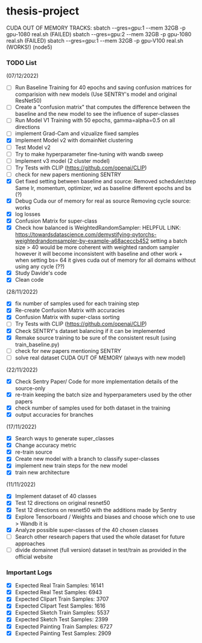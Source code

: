 # thesis-project

CUDA OUT OF MEMORY TRACKS: 
sbatch --gres=gpu:1 --mem 32GB -p gpu-1080 real.sh (FAILED)
sbatch --gres=gpu:2 --mem 32GB -p gpu-1080 real.sh (FAILED)
sbatch --gres=gpu:1 --mem 32GB -p gpu-V100 real.sh (WORKS!) (node5)

### TODO List
(07/12/2022)
- [ ] Run Baseline Training for 40 epochs and saving confusion matrices for comparision with new models (Use SENTRY's model and original ResNet50)
- [ ] Create a "confusion matrix" that computes the difference between the baseline and the new model to see the influence of super-classes
- [ ] Run Model V1 Training with 50 epochs, gamma=alpha=0.5 on all directions 
- [ ] implement Grad-Cam and vizualize fixed samples
- [x] Implement Model v2 with domainNet clustering 
- [ ] Test Model v2 
- [ ] Try to make hyperparameter fine-tuning with wandb sweep
- [ ] Implement v3 model (2 cluster model)
- [ ] Try Tests with CLIP (https://github.com/openai/CLIP)
- [ ] check for new papers mentioning SENTRY
- [x] Get fixed setting between baseline and source: 
        Removed scheduler/step
        Same lr, momentum, optimizer, wd as baseline 
        different epochs and bs (?)
- [x] Debug Cuda our of memory for real as source
        Removing cycle source: works
- [x] log losses
- [x] Confusion Matrix for super-class
- [x] Check how balanced is WeightedRandomSampler:
        HELPFUL LINK: https://towardsdatascience.com/demystifying-pytorchs-weightedrandomsampler-by-example-a68aceccb452
        setting a batch size > 40 would be more coherent with weighted random sampler however it will become inconsistent with baseline and other work + when setting bs= 64 it gives cuda out of memory for all domains without using any cycle (??)
- [x] Study Davide's code
- [x] Clean code 

(28/11/2022)
- [x] fix number of samples used for each training step
- [x] Re-create Confusion Matrix with accuracies 
- [x] Confusion Matrix with super-class sorting
- [ ] Try Tests with CLIP (https://github.com/openai/CLIP)
- [x] Check SENTRY's dataset balancing if it can be implemented
- [x] Remake source training to be sure of the consistent result (using train_baseline.py)
- [ ] check for new papers mentioning SENTRY
- [ ] solve real dataset CUDA OUT OF MEMORY (always with new model)

(22/11/2022)
- [x] Check Sentry Paper/ Code for more implementation details of the source-only
- [x] re-train keeping the batch size and hyperparameters used by the other papers 
- [x] check number of samples used for both dataset in the training
- [x] output accuracies for branches

(17/11/2022)
- [x] Search ways to generate super_classes
- [x] Change accuracy metric  
- [x] re-train source
- [x] Create new model with a branch to classify super-classes
- [x] implement new train steps for the new model
- [x] train new architecture

(11/11/2022)
- [x] Implement dataset of 40 classes
- [x] Test 12 directions on original resnet50 
- [x] Test 12 directions on resnet50 with the additions made by Sentry
- [x] Explore Tensorboard / Weights and biases and choose which one to use > Wandb it is
- [x] Analyze possible super-classes of the 40 chosen classes
- [ ] Search other research papers that used the whole dataset for future approaches
- [ ] divide domainnet (full version) dataset in test/train as provided in the official website

### Important Logs

- [x] Expected Real Train Samples: 16141
- [x] Expected Real Test Samples: 6943
- [x] Expected Clipart Train Samples: 3707
- [x] Expected Clipart Test Samples: 1616
- [x] Expected Sketch Train Samples: 5537
- [x] Expected Sketch Test Samples: 2399
- [x] Expected Painting Train Samples: 6727
- [x] Expected Painting Test Samples: 2909